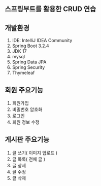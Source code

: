 ## 스프링부트를 활용한 CRUD 연습

## 개발환경
1. IDE: IntelliJ IDEA Community
2. Spring Boot 3.2.4
3. JDK 17
4. mysql
5. Spring Data JPA
6. Spring Security
7. Thymeleaf
## 회원 주요기능
1. 회원가입
2. 비밀번호 암호화
3. 로그인
4. 회원 정보 수정

## 게시판 주요기능
1. 글 쓰기( 이미지 업로드 )
2. 글 목록( 전체 글 ) 
3. 글 상세
4. 글 수정 
5. 글 삭제
